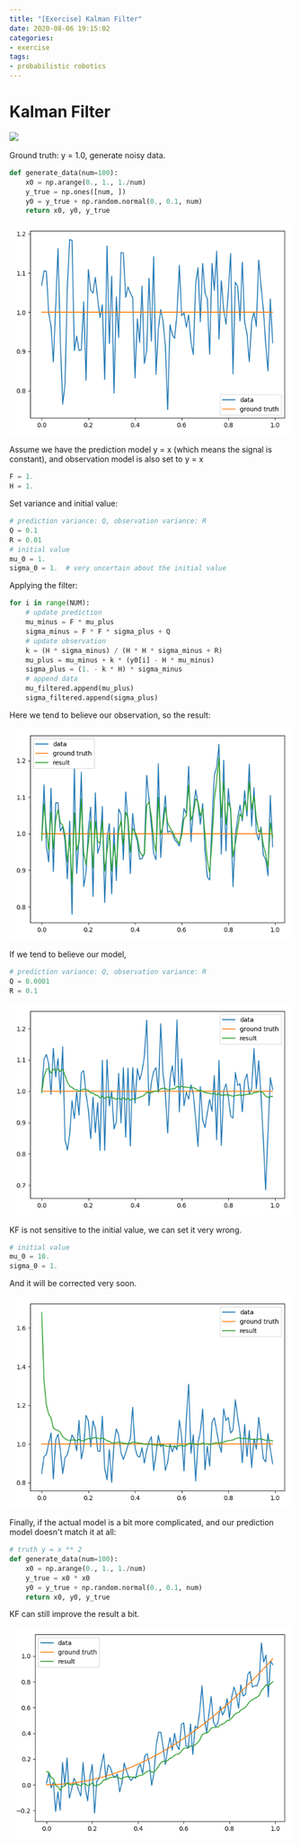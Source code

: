 ```yaml
---
title: "[Exercise] Kalman Filter"
date: 2020-08-06 19:15:02
categories:
- exercise
tags:
- probabilistic robotics
---
```


# Kalman Filter

[![](https://img.shields.io/badge/Github-Source%20Code-blue)](https://github.com/dbddqy/Note/blob/master/Probabilistic_Robotics/exercise_kf/kf.py)

Ground truth: y = 1.0, generate noisy data.

```python
def generate_data(num=100):
    x0 = np.arange(0., 1., 1./num)
    y_true = np.ones([num, ])
    y0 = y_true + np.random.normal(0., 0.1, num)
    return x0, y0, y_true
```

![](https://github.com/dbddqy/Note/raw/master/Probabilistic_Robotics/exercise_kf/pics/data.png)

Assume we have the prediction model y = x (which means the signal is constant), and observation model is also set to y = x

```python
F = 1.
H = 1.
```

Set variance and initial value:

```python
# prediction variance: Q, observation variance: R
Q = 0.1
R = 0.01
# initial value
mu_0 = 1.
sigma_0 = 1.  # very uncertain about the initial value
```

Applying the filter:

```python
for i in range(NUM):
    # update prediction
    mu_minus = F * mu_plus
    sigma_minus = F * F * sigma_plus + Q
    # update observation
    k = (H * sigma_minus) / (H * H * sigma_minus + R)
    mu_plus = mu_minus + k * (y0[i] - H * mu_minus)
    sigma_plus = (1. - k * H) * sigma_minus
    # append data
    mu_filtered.append(mu_plus)
    sigma_filtered.append(sigma_plus)
```

Here we tend to believe our observation, so the result:

![](https://github.com/dbddqy/Note/raw/master/Probabilistic_Robotics/exercise_kf/pics/result_00.png)

If we tend to believe our model,

```python
# prediction variance: Q, observation variance: R
Q = 0.0001
R = 0.1
```

![](https://github.com/dbddqy/Note/raw/master/Probabilistic_Robotics/exercise_kf/pics/result_01.png)

KF is not sensitive to the initial value, we can set it very wrong.

```python
# initial value
mu_0 = 10.
sigma_0 = 1.
```

And it will be corrected very soon.

![](https://github.com/dbddqy/Note/raw/master/Probabilistic_Robotics/exercise_kf/pics/result_02.png)

Finally, if the actual model is a bit more complicated, and our prediction model doesn't match it at all:

```python
# truth y = x ** 2
def generate_data(num=100):
    x0 = np.arange(0., 1., 1./num)
    y_true = x0 * x0
    y0 = y_true + np.random.normal(0., 0.1, num)
    return x0, y0, y_true
```

KF can still improve the result a bit. 

![](https://github.com/dbddqy/Note/raw/master/Probabilistic_Robotics/exercise_kf/pics/result_03.png)
